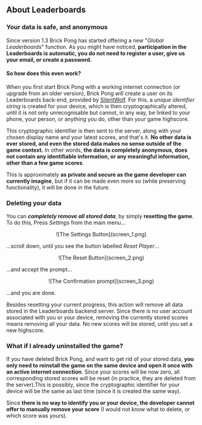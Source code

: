 ## About Leaderboards

### Your data is safe, and anonymous

Since version 1.3 Brick Pong has started offering a new "*Global Leaderboards*" function. As you might have noticed, **participation in the Leaderboards is automatic, you do not need to register a user, give us your email, or create a password.**

#### So how does this even work?

When you first start Brick Pong with a working internet connection (or upgrade from an older version), Brick Pong will create a user on its Leaderboards back-end, provided by [SilentWolf](https://silentwolf.com). For this, a *unique identifier string* is created for your device, which is then cryptographically altered, until it is not only unrecognisable but cannot, in any way, be linked to your phone, your person, or anything you do, other than your game highscore.

This cryptographic identifier is then sent to the server, along with your chosen display name and your latest scores, and that's it. **No other data is ever stored, and even the stored data makes no sense outside of the game context.** In other words, **the data is completely anonymous, does not contain any identifiable information, or any meaningful information, other than a few game scores**.

This is approximately **as private and secure as the game developer can currently imagine**, but if it can be made even more so (while preserving functionality), it will be done in the future.

### Deleting your data

You can ***completely remove all stored data***, by simply **resetting the game**. To do this, Press *Settings* from the main menu...

<center>
![The Settings Button](screen_1.png)
</center>

...scroll down, until you see the button labelled *Reset Player*...

<center>
![The Reset Button](screen_2.png)
</center>

...and accept the prompt...

<center>
![The Confirmation prompt](screen_3.png)
</center>

...and you are done.


Besides resetting your current progress, this action will remove all data stored in the Leaderboards backend server. Since there is no user account associated with you or your device, removing the currently stored scores means removing all your data. No new scores will be stored, until you set a new highscore.

### What if I already uninstalled the game?

If you have deleted Brick Pong, and want to get rid of your stored data, **you only need to reinstall the game on the same device and open it once with an active internet connection**. Since your scores will be now zero, all corresponding stored scores will be reset (in practice, they are deleted from the server).This is possibly, since the cryptographic identifier for your device will be the same as last time (since it is created the same way).

Since **there is no way to identify you or your device, the developer cannot offer to manually remove your score** (I would not know what to delete, or which score was yours).
